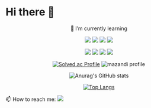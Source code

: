 # Hi there 👋
<div align="center">

🌱 I’m currently learning

<img src="https://img.shields.io/badge/C-A8B9CC?style=flat-square&logo=C&logoColor=white"/>  <a href="https://en.cppreference.com/w/" target="_blank"><img src="https://img.shields.io/badge/C++-00599C?style=flat-square&logo=c%2B%2B&logoColor=white"/></a>  <img src="https://img.shields.io/badge/Python-3776AB?style=flat-square&logo=Python&logoColor=white"/></a>  <img src="https://img.shields.io/badge/Linux-FCC624?style=flat-square&logo=Linux&logoColor=white"/></a>

<img src="https://img.shields.io/badge/Visual Studio-5C2D91?style=flat-square&logo=Visual Studio&logoColor=white"/></a>  <img src="https://img.shields.io/badge/Visual Studio Code-007ACC?style=flat-square&logo=Visual Studio Code&logoColor=white"/></a> <img src="https://img.shields.io/badge/Google Colab-F9AB00?style=flat-square&logo=Google Colab&logoColor=white"/></a>  <img src="https://img.shields.io/badge/TensorFlow-FF6F00?style=flat-square&logo=TensorFlow&logoColor=white"/></a>

[![Solved.ac Profile](http://mazassumnida.wtf/api/v2/generate_badge?boj=kimhs982)](https://solved.ac/kimhs982/)   ![mazandi profile](http://mazandi.herokuapp.com/api?handle=kimhs982&theme=warm)

![Anurag's GitHub stats](https://github-readme-stats.vercel.app/api?username=kimhs982&theme=algolia&show_icons=true)

[![Top Langs](https://github-readme-stats.vercel.app/api/top-langs/?username=kimhs982&layout=compact)](https://github.com/kimhs982/github-readme-stats)
</div>

📫 How to reach me: <a href="mailto:kimhyungsuk982@gmail.com" target="_blank"><img src="https://img.shields.io/badge/Gmail-EA4335?style=flat-square&logo=Gmail&logoColor=white"/>

<!--
**kimhs982/kimhs982** is a ✨ _special_ ✨ repository because its `README.md` (this file) appears on your GitHub profile.

Here are some ideas to get you started:

- 🔭 I’m currently working on ...
- 🌱 I’m currently learning ...
- 👯 I’m looking to collaborate on ...
- 🤔 I’m looking for help with ...
- 💬 Ask me about ...
- 📫 How to reach me: ...
- 😄 Pronouns: ...
- ⚡ Fun fact: ...
-->

